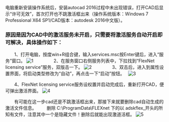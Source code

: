 电脑重新安装操作系统后，安装autocad 2016过程中未出现错误，打开CAD后显示“许可无效”，首次打开也不跳激活框出来（操作系统版本：Windows 7 Professional X64 SP1/CAD版本：autodesk 2016中文版）。

### 原因是因为CAD中的激活服务未开启，只需要将激活服务自动开启即可解决，具体操作如下：

　　1、打开电脑，按度win+R组合键，输入services.msc按Enter键后，进入“服务”窗口。
![1](https://img2020.cnblogs.com/blog/2034475/202005/2034475-20200526162630759-1572113532.png)
　　
 　　2、在服务窗口右侧服务列表中，下拉找到“FlexNet licensing service”服务，双版击一下。
![2](https://img2020.cnblogs.com/blog/2034475/202005/2034475-20200526162812532-180389107.png)
　　
　　3、双击后，进入到属性设置界面，将启动类型修改为“自动”，再点击一下“启动”按钮。　
![3](https://img2020.cnblogs.com/blog/2034475/202005/2034475-20200526162951393-560309688.png)

 　　4、FlexNet licensing service服务设权置并启动完成后，重新打开CAD，便可弹出激活界面。
![4](https://img2020.cnblogs.com/blog/2034475/202005/2034475-20200526163135148-574523406.png)

 　　有可能在这一步cad还是不跳激活框出来，那接下来就要删除cad自动生成的激活文件信息。
　　删除  C:\ProgramData\FLEXnet  下的以 adskflex_开头的所知有文件，注意其中一个是隐藏文件！删除后就能出现激道活框。
![5](https://img2020.cnblogs.com/blog/2034475/202005/2034475-20200526163546411-478006462.png)